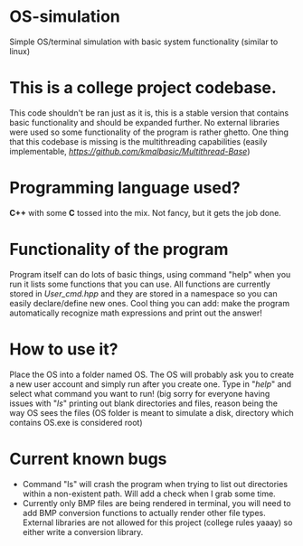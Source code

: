 # OS-simulation
Simple OS/terminal simulation with basic system functionality (similar to linux)

# This is a college project codebase.
This code shouldn't be ran just as it is, this is a stable version that contains basic functionality
and should be expanded further. No external libraries were used so some functionality of the program
is rather ghetto. One thing that this codebase is missing is the multithreading capabilities (easily
implementable, _https://github.com/kmalbasic/Multithread-Base_)

# Programming language used?
**C++** with some **C** tossed into the mix. Not fancy, but it gets the job done.

# Functionality of the program
Program itself can do lots of basic things, using command "help" when you run it lists some functions that
you can use. All functions are currently stored in _User_cmd.hpp_ and they are stored in a namespace so you
can easily declare/define new ones. Cool thing you can add: make the program automatically recognize math expressions
and print out the answer!

# How to use it?
Place the OS into a folder named OS. The OS will probably ask you to create a new user account and simply run after you
create one. Type in "_help_" and select what command you want to run! (big sorry for everyone having issues with "_ls_"
printing out blank directories and files, reason being the way OS sees the files (OS folder is meant to simulate a disk,
directory which contains OS.exe is considered root)

# Current known bugs

- Command "ls" will crash the program when trying to list out directories within a non-existent path. Will add a check when
I grab some time.
- Currently only BMP files are being rendered in terminal, you will need to add BMP conversion functions to actually render other
file types. External libraries are not allowed for this project (college rules yaaay) so either write a conversion library.
